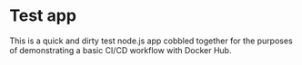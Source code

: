 # Test app 

This is a quick and dirty test node.js app cobbled together for the purposes of demonstrating a basic CI/CD workflow with Docker Hub.
